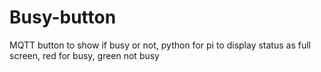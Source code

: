 # Busy-button
MQTT button to show if busy or not, python for pi to display status as full screen, red for busy, green not busy
